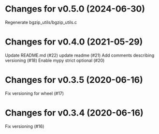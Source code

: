 # Changes for v0.5.0 (2024-06-30)
Regenerate bgzip_utils/bgzip_utils.c

# Changes for v0.4.0 (2021-05-29)
Update README.md (#22)
update readme (#21)
Add comments describing versioning (#18)
Enable mypy strict optional (#20)

# Changes for v0.3.5 (2020-06-16)
Fix versioning for wheel (#17)

# Changes for v0.3.4 (2020-06-16)
Fix versioning (#16)

